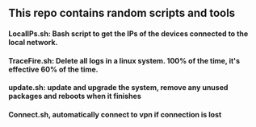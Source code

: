 ## This repo contains random scripts and tools

#### LocalIPs.sh: Bash script to get the IPs of the devices connected to the local network.
#### TraceFire.sh: Delete all logs in a linux system. 100% of the time, it's effective 60% of the time.
#### update.sh: update and upgrade the system, remove any unused packages and reboots when it finishes
#### Connect.sh, automatically connect to vpn if connection is lost
